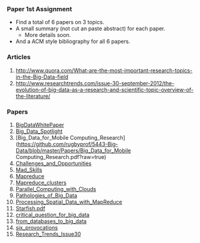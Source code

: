 ### Paper 1st Assignment

- Find a total of 6 papers on 3 topics. 
- A small summary (not cut an paste abstract) for each paper.
  - More details soon.
- And a ACM style bibliography for all 6 papers.

### Articles
1. http://www.quora.com/What-are-the-most-important-research-topics-in-the-Big-Data-field
1. http://www.researchtrends.com/issue-30-september-2012/the-evolution-of-big-data-as-a-research-and-scientific-topic-overview-of-the-literature/

### Papers

1. [BigDataWhitePaper](https://github.com/rugbyprof/5443-Big-Data/blob/master/Papers/BigDataWhitePaper.pdf?raw=true)
1. [Big_Data_Spotlight](https://github.com/rugbyprof/5443-Big-Data/blob/master/Papers/Big_Data_Spotlight.pdf?raw=true)
1. [Big_Data_for_Mobile Computing_Research](https://github.com/rugbyprof/5443-Big-Data/blob/master/Papers/Big_Data_for_Mobile Computing_Research.pdf?raw=true)
1. [Challenges_and_Opportunities](https://github.com/rugbyprof/5443-Big-Data/blob/master/Papers/Challenges_and_Opportunities.pdf?raw=true)
1. [Mad_Skills](https://github.com/rugbyprof/5443-Big-Data/blob/master/Papers/Mad_Skills.pdf?raw=true)
1. [Mapreduce](https://github.com/rugbyprof/5443-Big-Data/blob/master/Papers/Mapreduce.pdf?raw=true)
1. [Mapreduce_clusters](https://github.com/rugbyprof/5443-Big-Data/blob/master/Papers/Mapreduce_clusters.pdf?raw=true)
1. [Parallel_Computing_with_Clouds](https://github.com/rugbyprof/5443-Big-Data/blob/master/Papers/Parallel_Computing_with_Clouds.pdf?raw=true)
1. [Pathologies_of_Big_Data](https://github.com/rugbyprof/5443-Big-Data/blob/master/Papers/Pathologies_of_Big_Data.pdf?raw=true)
1. [Processing_Spatial_Data_with_MapReduce](https://github.com/rugbyprof/5443-Big-Data/blob/master/Papers/Processing_Spatial_Data_with_MapReduce.pdf?raw=true)
1. [Starfish.pdf](https://github.com/rugbyprof/5443-Big-Data/blob/master/Papers/Starfish.pdf?raw=true)
1. [critical_question_for_big_data](https://github.com/rugbyprof/5443-Big-Data/blob/master/Papers/critical_question_for_big_data.pdf?raw=true)
1. [from_databases_to_big_data](https://github.com/rugbyprof/5443-Big-Data/blob/master/Papers/from_databases_to_big_data.pdf?raw=true)
1. [six_provocations](https://github.com/rugbyprof/5443-Big-Data/blob/master/Papers/six_provocations.pdf?raw=true)
1. [Research_Trends_Issue30](https://github.com/rugbyprof/5443-Big-Data/blob/master/Papers/Research_Trends_Issue30.pdf?raw=true)
